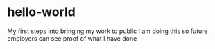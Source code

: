 # hello-world
My first steps into bringing my work to public
I am doing this so future employers can see proof of what I have done
